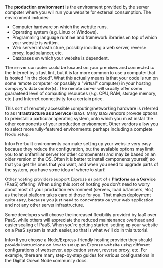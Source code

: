 The **production environment** is the environment provided by the server computer where you will run your website for external consumption. The environment includes:

* Computer hardware on which the website runs.
* Operating system (e.g. Linux or Windows).
* Programming language runtime and framework libraries on top of which your website is written.
* Web server infrastructure, possibly incuding a web server, reverse proxy, load balancer, etc.
* Databases on which your website is dependent.

The server computer could be located on your premises and connected to the Internet by a fast link, but it is far more common to use a computer that is hosted "in the cloud". What this actually means is that your code is run on some remote computer (or possibly a "virtual" computer) in your hosting company's data center(s). The remote server will usually offer some guaranteed level of computing resources (e.g. CPU, RAM, storage memory, etc.) and Internet connectivity for a certain price.

This sort of remotely accessible computing/networking hardware is referred to as **Infrastructure as a Service** (IaaS). Many IaaS vendors provide options to preinstall a particular operating system, onto which you must install the other components of your production environment. Other vendors allow you to select more fully-featured environments, perhaps including a complete Node setup.

Info>Pre-built environments can make setting up your website very easy because they reduce the configuration, but the available options may limit you to an unfamiliar server (or other components) and may be based on an older version of the OS. Often it is better to install components yourself, so that you get the ones that you want, and when you need to upgrade parts of the system, you have some idea of where to start!

Other hosting providers support Express as part of a **Platform as a Service** (PaaS) offering. When using this sort of hosting you don't need to worry about most of your production environment (servers, load balancers, etc.) as the host platform takes care of those for you. That makes deployment quite easy, because you just need to concentrate on your web application and not any other server infrastructure.

Some developers will choose the increased flexibility provided by IaaS over PaaS, while others will appreciate the reduced maintenance overhead and easier scaling of PaaS. When you're getting started, setting up your website on a PaaS system is much easier, so that is what we'll do in this tutorial.

Info>If you choose a Node/Express-friendly hosting provider they should provide instructions on how to set up an Express website using different configurations of webserver, application server, reverse proxy, etc. For example, there are many step-by-step guides for various configurations in the Digital Ocean Node community docs.
